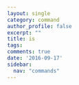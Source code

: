 ```yaml
---
layout: single
category: command
author_profile: false
excerpt: ""
title: is
tags:
comments: true
date: '2016-09-17'
sidebar:
  nav: "commands"
---
```

